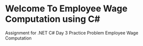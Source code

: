 # Welcome To Employee Wage Computation using C#
Assignment for .NET C# Day 3 Practice Problem Employee Wage Computation
